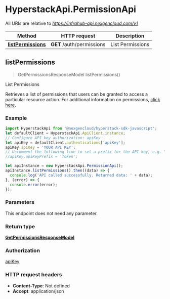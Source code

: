 # HyperstackApi.PermissionApi

All URIs are relative to *https://infrahub-api.nexgencloud.com/v1*

Method | HTTP request | Description
------------- | ------------- | -------------
[**listPermissions**](PermissionApi.md#listPermissions) | **GET** /auth/permissions | List Permissions



## listPermissions

> GetPermissionsResponseModel listPermissions()

List Permissions

Retrieves a list of permissions that users can be granted to access a particular resource action. For additional information on permissions, [click here](https://docs.hyperstack.cloud/docs/api-reference/auth-resources/permission/permissions).

### Example

```javascript
import HyperstackApi from '@nexgencloud/hyperstack-sdk-javascript';
let defaultClient = HyperstackApi.ApiClient.instance;
// Configure API key authorization: apiKey
let apiKey = defaultClient.authentications['apiKey'];
apiKey.apiKey = 'YOUR API KEY';
// Uncomment the following line to set a prefix for the API key, e.g. "Token" (defaults to null)
//apiKey.apiKeyPrefix = 'Token';

let apiInstance = new HyperstackApi.PermissionApi();
apiInstance.listPermissions().then((data) => {
  console.log('API called successfully. Returned data: ' + data);
}, (error) => {
  console.error(error);
});

```

### Parameters

This endpoint does not need any parameter.

### Return type

[**GetPermissionsResponseModel**](GetPermissionsResponseModel.md)

### Authorization

[apiKey](../README.md#apiKey)

### HTTP request headers

- **Content-Type**: Not defined
- **Accept**: application/json

